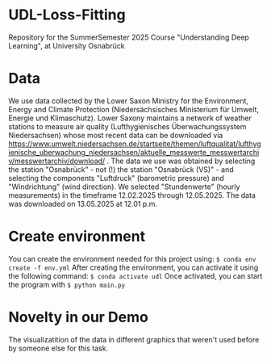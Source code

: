 # UDL-Loss-Fitting
Repository for the SummerSemester 2025 Course "Understanding Deep Learning", at University Osnabrück

# Data

We use data collected by the Lower Saxon Ministry for the Environment, Energy and Climate Protection (Niedersächsisches Ministerium für Umwelt, Energie und Klimaschutz). Lower Saxony maintains a network of weather stations to measure air quality (Lufthygienisches Überwachungssystem Niedersachsen) whose most recent data can be downloaded via https://www.umwelt.niedersachsen.de/startseite/themen/luftqualitat/lufthygienische_uberwachung_niedersachsen/aktuelle_messwerte_messwertarchiv/messwertarchiv/download/ . The data we use was obtained by selecting the station "Osnabrück" - not (!) the station "Osnabrück (VS)" - and selecting the components "Luftdruck" (barometric pressure) and "Windrichtung" (wind direction). We selected "Stundenwerte" (hourly measurements) in the timeframe 12.02.2025 through 12.05.2025. The data was downloaded on 13.05.2025 at 12.01 p.m.

# Create environment
You can create the environment needed for this project using:
`$ conda env create -f env.yml`
After creating the environment, you can activate it using the following command:
`$ conda activate udl`
Once activated, you can start the program with
`$ python main.py`

# Novelty in our Demo
The visualizatition of the data in different graphics that weren't used before by someone else for this task.

